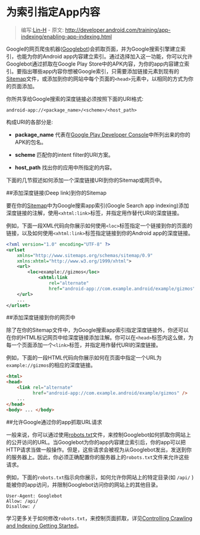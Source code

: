 # 为索引指定App内容

> 编写:[Lin-H](https://github.com/Lin-H) - 原文: <http://developer.android.com/training/app-indexing/enabling-app-indexing.html>

Google的网页爬虫机器([Googlebot](https://support.google.com/webmasters/answer/182072?hl=en))会抓取页面，并为Google搜索引擎建立索引，也能为你的Android app内容建立索引。通过选择加入这一功能，你可以允许Googlebot通过抓取在Google Play Store中的APK内容，为你的app内容建立索引。要指出哪些app内容你想被Google索引，只需要添加链接元素到现有的[Sitemap](https://support.google.com/webmasters/answer/156184?hl=en)文件，或添加到你的网站中每个页面的`<head>`元素中，以相同的方式为你的页面添加。

你所共享给Google搜索的深度链接必须按照下面的URI格式:

```
android-app://<package_name>/<scheme>/<host_path>
```

构成URI的各部分是:

* **package_name** 代表在[Google Play Developer Console](https://play.google.com/apps/publish)中所列出来的你的APK的包名。

* **scheme** 匹配你的intent filter的URI方案。

* **host_path** 找出你的应用中所指定的内容。

下面的几节叙述如何添加一个深度链接URI到你的Sitemap或网页中。

##添加深度链接(Deep link)到你的Sitemap

要在你的[Sitemap](https://support.google.com/webmasters/answer/156184?hl=en)中为Google搜索app索引(Google Search app indexing)添加深度链接的注解，使用`<xhtml:link>`标签，并指定用作替代URI的深度链接。

例如，下面一段XML代码向你展示如何使用`<loc>`标签指定一个链接到你的页面的链接，以及如何使用`<xhtml:link>`标签指定链接到你的Android app的深度链接。

```xml
<?xml version="1.0" encoding="UTF-8" ?>
<urlset
    xmlns="http://www.sitemaps.org/schemas/sitemap/0.9"
    xmlns:xhtml="http://www.w3.org/1999/xhtml">
    <url>
        <loc>example://gizmos</loc>
            <xhtml:link
                rel="alternate"
                href="android-app://com.example.android/example/gizmos" />
    </url>
    ...
</urlset>
```

##添加深度链接到你的网页中

除了在你的Sitemap文件中，为Google搜索app索引指定深度链接外，你还可以在你的HTML标记网页中给深度链接添加注解。你可以在`<head>`标签内这么做，为每一个页面添加一个`<link>`标签，并指定用作替代URI的深度链接。

例如，下面的一段HTML代码向你展示如何在页面中指定一个URL为`example://gizmos`的相应的深度链接。

```html
<html>
<head>
    <link rel="alternate"
          href="android-app://com.example.android/example/gizmos" />
    ...
</head>
<body> ... </body>
```

##允许Google通过你的app抓取URL请求

一般来说，你可以通过使用[robots.txt](https://developers.google.com/webmasters/control-crawl-index/docs/robots_txt)文件，来控制Googlebot如何抓取你网站上的公开访问的URL。当Googlebot为你的app内容建立索引后，你的app可以把HTTP请求当做一般操作。但是，这些请求会被视为从Googlebot发出，发送到你的服务器上。因此，你必须正确配置你的服务器上的`robots.txt`文件来允许这些请求。

例如，下面的`robots.txt`指示向你展示，如何允许你网站上的特定目录(如 `/api/` )能被你的app访问，并限制Googlebot访问你的网站上的其他目录。

```
User-Agent: Googlebot
Allow: /api/
Disallow: /
```

学习更多关于如何修改`robots.txt`，来控制页面抓取，详见[Controlling Crawling and Indexing Getting Started](https://developers.google.com/webmasters/control-crawl-index/docs/getting_started)。
